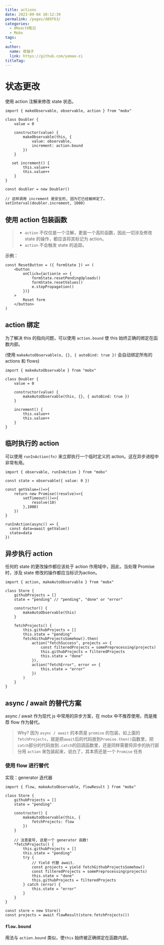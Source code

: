 ```yaml
---
title: actions
date: 2023-09-04 10:12:39
permalink: /pages/d89f63/
categories:
  - 《React》笔记
  - Mobx
tags:
  - 
author: 
  name: 夜猫子
  link: https://github.com/yemao-zi
titleTag: 
---
```

# 状态更改

使用 action 注解来修改 state 状态。

```tsx
import { makeObservable, observable, action } from "mobx"

class Doubler {
    value = 0

    constructor(value) {
        makeObservable(this, {
            value: observable,
            increment: action.bound
        })
    }

   set increment() {
        this.value++
        this.value++
    }
}

const doubler = new Doubler()

// 这样调用 increment 是安全的, 因为它已经被绑定了。
setInterval(doubler.increment, 1000)
```

<!-- more -->

## 使用 action 包装函数

> - `action` 不仅仅是一个注解，更是一个高阶函数，因此一切涉及修改 state 的操作，都应该将其标记为 action。
> - `action` 不会触发 state 的追踪。

示例：

```tsx
const ResetButton = ({ formState }) => (
    <button
        onClick={action(e => {
            formState.resetPendingUploads()
            formState.resetValues()
            e.stopPropagation()
        })}
    >
        Reset form
    </button>
)
```

## action 绑定

为了解决 this 的指向问题，可以使用 `action.bound` 使 this 始终正确的绑定在函数内部。

(使用 `makeAutoObservable(o, {}, { autoBind: true })` 会自动绑定所有的 actions 和 flows)

```tsx
import { makeAutoObservable } from "mobx"

class Doubler {
    value = 0

    constructor(value) {
        makeAutoObservable(this, {}, { autoBind: true })
    }

    increment() {
        this.value++
        this.value++
    }
}
```

## 临时执行的 action

可以使用 `runInAction(fn)` 来立即执行一个临时定义的 action。这在异步进程中非常有用。

```tsx
import { observable, runInAction } from "mobx"

const state = observable({ value: 0 })

const getValue=()=>{
    return new Promise((resolve)=>{
        setTimeout(()=>{
            resolve(10)
        },1000)
    })    
}

runInAction(async() => {
  const data=await getValue()
  state=data
})
```

## 异步执行 action 

任何的 state 的更改操作都应该处于 action 作用域中，因此，当处理 Promise 时，涉及 state 修改的操作都应当标识为action。

```tsx
import { action, makeAutoObservable } from "mobx"

class Store {
    githubProjects = []
    state = "pending" // "pending", "done" or "error"

    constructor() {
        makeAutoObservable(this)
    }

    fetchProjects() {
        this.githubProjects = []
        this.state = "pending"
        fetchGithubProjectsSomehow().then(
            action("fetchSuccess", projects => {
                const filteredProjects = somePreprocessing(projects)
                this.githubProjects = filteredProjects
                this.state = "done"
            }),
            action("fetchError", error => {
                this.state = "error"
            })
        )
    }
}
```

## async / await 的替代方案

async / await 作为现代 js 中常用的异步方案，在 mobx 中不推荐使用，而是推荐 flow 作为替代。

> Why? 因为 `async / await` 的本质是 `promise` 的包装，如上面的 `fetchProjects`，就是把`await`后的代码放到`Promise.then()`函数里，把`catch`部分的代码放到`.catch`的回调函数里，还是同样需要将异步的执行部分用 `action` 来包装起来，说白了，其本质还是一个 `Promise` 任务

### 使用 flow 进行替代

实现：generator 迭代器

```tsx
import { flow, makeAutoObservable, flowResult } from "mobx"

class Store {
    githubProjects = []
    state = "pending"

    constructor() {
        makeAutoObservable(this, {
            fetchProjects: flow
        })
    }

    // 注意星号, 这是一个 generator 函数!
    *fetchProjects() {
        this.githubProjects = []
        this.state = "pending"
        try {
            // Yield 代替 await.
            const projects = yield fetchGithubProjectsSomehow()
            const filteredProjects = somePreprocessing(projects)
            this.state = "done"
            this.githubProjects = filteredProjects
        } catch (error) {
            this.state = "error"
        }
    }
}

const store = new Store()
const projects = await flowResult(store.fetchProjects())
```

### `flow.bound`

用法与 `action.bound` 类似，使`this` 始终被正确绑定在函数内部。